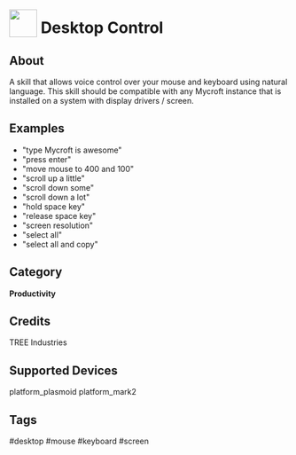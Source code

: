# <img src='https://githack.com/FortAwesome/Font-Awesome/master/advanced-options/raw-svg/solid/desktop.svg' card_color='#52B54B' width='50' height='50' style='vertical-align:bottom'/> Desktop Control

## About
A skill that allows voice control over your mouse and keyboard using natural language.  This skill should be compatible with any Mycroft instance that is installed on a system with display drivers / screen.

## Examples
* "type Mycroft is awesome"
* "press enter"
* "move mouse to 400 and 100"
* "scroll up a little"
* "scroll down some"
* "scroll down a lot"
* "hold space key"
* "release space key"
* "screen resolution"
* "select all"
* "select all and copy"


## Category
**Productivity**

## Credits
TREE Industries

## Supported Devices
platform_plasmoid platform_mark2

## Tags
#desktop
#mouse
#keyboard
#screen

